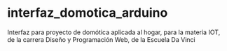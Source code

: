 # interfaz_domotica_arduino
Interfaz para proyecto de domótica aplicada al hogar, para la materia IOT, de la carrera Diseño y Programación Web, de la Escuela Da Vinci
